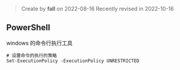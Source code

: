 > Create by **fall** on 2022-08-16
> Recently revised in 2022-10-16

## PowerShell

windows 的命令行执行工具

```shell
# 设置命令的执行的策略
Set-ExecutionPolicy -ExecutionPolicy UNRESTRICTED
```

